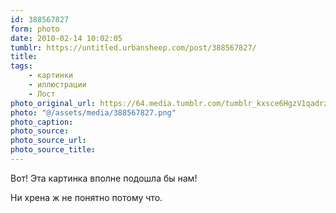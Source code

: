 ```yaml
---
id: 388567827
form: photo
date: 2010-02-14 10:02:05
tumblr: https://untitled.urbansheep.com/post/388567827/
title:
tags:
    - картинки
    - иллюстрации
    - Лост
photo_original_url: https://64.media.tumblr.com/tumblr_kxsce6HgzV1qadrzko1_640.png
photo: "@/assets/media/388567827.png"
photo_caption:
photo_source:
photo_source_url:
photo_source_title:
---
```


<p>Вот! Эта картинка вполне подошла бы нам!</p>

<p>Ни хрена ж не понятно потому что.</p>

